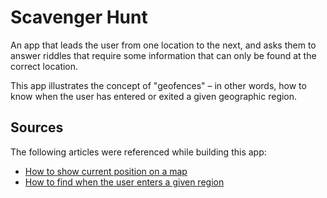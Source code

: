 # Scavenger Hunt

An app that leads the user from one location to the next, and asks them to answer riddles that require some information that can only be found at the correct location.

This app illustrates the concept of "geofences" – in other words, how to know when the user has entered or exited a given geographic region.

## Sources

The following articles were referenced while building this app:

- [How to show current position on a map](https://medium.com/@pblanesp/how-to-display-a-map-and-track-the-users-location-in-swiftui-7d288cdb747e)
- [How to find when the user enters a given region](https://holyswift.app/how-to-create-geofences-in-swiftui/)

